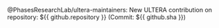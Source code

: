 @PhasesResearchLab/ultera-maintainers: New ULTERA contribution on repository: ${{ github.repository }} (Commit: ${{ github.sha }})
